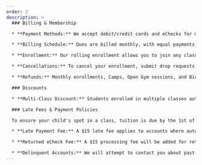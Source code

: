 ```yaml
---
order: 2
description: >
  ### Billing & Membership

  * **Payment Methods:** We accept debit/credit cards and eChecks for membership fees.

  * **Billing Schedule:** Dues are billed monthly, with equal payments spread across the year to account for months with varying class frequencies.

  * **Enrollment:** Our rolling enrollment allows you to join any class with available spots. Once a payment is made, your spot is secured until you submit a drop request.

  * **Cancellations:** To cancel your enrollment, submit drop requests through the Customer Portal by the 15th of the month prior to the desired cancellation date.

  * **Refunds:** Monthly enrollments, Camps, Open Gym sessions, and Birthday Party registration fees are non-refundable.

  ### Discounts

  * **Multi-Class Discount:** Students enrolled in multiple classes automatically receive a 10% discount.

  ### Late Fees & Payment Policies

  To ensure your child's spot in a class, tuition is due by the 1st of each month.  We appreciate your prompt payment! To avoid late fees, please settle any outstanding balances by the 7th.  If a balance remains by the 7th, your child will not be able to attend class until the payment is received.  To avoid losing your child's spot entirely, please ensure all balances are paid by the 10th of the month.  Unpaid accounts after this date will result in the enrollment being dropped.  Please note that tuition fees are due regardless of your child's attendance.

  * **Late Payment Fee:** A $15 late fee applies to accounts where automatic payment fails after 7 days.

  * **Returned eCheck Fee:** A $15 processing fee will be added for returned eChecks.

  * **Delinquent Accounts:** We will attempt to contact you about past-due payments. Enrollments will be dropped if payment is not received by the 10th of the month.
---
```

